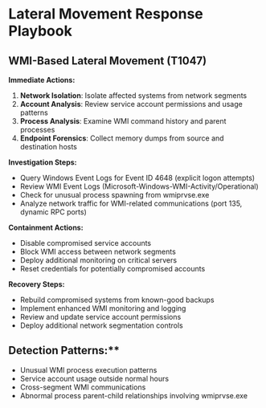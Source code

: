 # Lateral Movement Response Playbook

## WMI-Based Lateral Movement (T1047)

**Immediate Actions:**
1. **Network Isolation**: Isolate affected systems from network segments
2. **Account Analysis**: Review service account permissions and usage patterns
3. **Process Analysis**: Examine WMI command history and parent processes
4. **Endpoint Forensics**: Collect memory dumps from source and destination hosts

**Investigation Steps:**
- Query Windows Event Logs for Event ID 4648 (explicit logon attempts)
- Review WMI Event Logs (Microsoft-Windows-WMI-Activity/Operational)
- Check for unusual process spawning from wmiprvse.exe
- Analyze network traffic for WMI-related communications (port 135, dynamic RPC ports)

**Containment Actions:**
- Disable compromised service accounts
- Block WMI access between network segments
- Deploy additional monitoring on critical servers
- Reset credentials for potentially compromised accounts

**Recovery Steps:**
- Rebuild compromised systems from known-good backups
- Implement enhanced WMI monitoring and logging
- Review and update service account permissions
- Deploy additional network segmentation controls

## Detection Patterns:**
- Unusual WMI process execution patterns
- Service account usage outside normal hours
- Cross-segment WMI communications
- Abnormal process parent-child relationships involving wmiprvse.exe